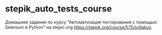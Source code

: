 # stepik_auto_tests_course
Домашнее задание по курсу "Автоматизация тестирования с помощью Selenium и Python" на stepic.org
https://stepik.org/course/575/syllabus
